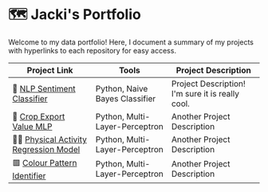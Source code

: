 # 🗺 Jacki's Portfolio

Welcome to my data portfolio! Here, I document a summary of my projects with hyperlinks to each repository for easy access.

| Project Link | Tools | Project Description | 
|---|---|---|
| 💬 [NLP Sentiment Classifier](https://github.com/jackiwynter/NLP-Sentiment-Classifier) | Python, Naive Bayes Classifier | Project Description! I'm sure it is really cool. |
| 🌾 [Crop Export Value MLP](https://github.com/jackiwynter/Crop-Export-Value-MLP) | Python, Multi-Layer-Perceptron | Another Project Description |
| 🚴‍♀️ [Physical Activity Regression Model](https://github.com/jackiwynter/Physical-Activity-Regression-Model) | Python, Multi-Layer-Perceptron | Another Project Description |
| 🟥 [Colour Pattern Identifier](https://github.com/jackiwynter/Colour-Pattern-Identifier) | Python, Multi-Layer-Perceptron | Another Project Description |

